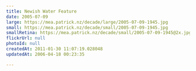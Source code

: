 ```yaml
---
title: Newish Water Feature
date: 2005-07-09
large: https://mea.patrick.nz/decade/large/2005-07-09-1945.jpg
small: https://mea.patrick.nz/decade/small/2005-07-09-1945.jpg
smallRetina: https://mea.patrick.nz/decade/small/2005-07-09-1945@2x.jpg
flickrUrl: null
photoId: null
createdAt: 2011-01-30 11:07:19.028048
updatedAt: 2006-04-18 00:23:35

---
```


